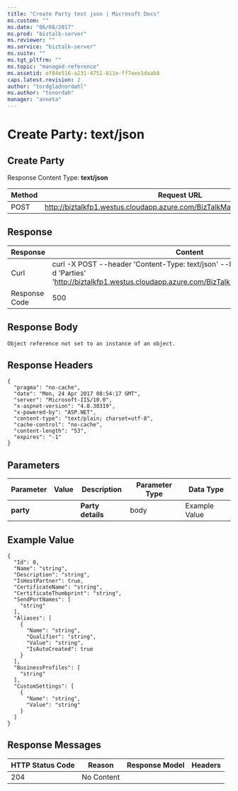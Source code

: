 ```yaml
---
title: "Create Party text json | Microsoft Docs"
ms.custom: ""
ms.date: "06/08/2017"
ms.prod: "biztalk-server"
ms.reviewer: ""
ms.service: "biztalk-server"
ms.suite: ""
ms.tgt_pltfrm: ""
ms.topic: "managed-reference"
ms.assetid: ef84e516-a231-4751-811e-ff7eee1daab8
caps.latest.revision: 2
author: "tordgladnordahl"
ms.author: "tonordah"
manager: "anneta"
---
```

# Create Party: text/json
## Create Party

  Response Content Type: **text/json**



Method  | Request URL
------------- | -------------
POST  | http://biztalkfp1.westus.cloudapp.azure.com/BizTalkManagementService/Parties

Response
---

| Response | Content          |
| ------------- | ----------- |
| Curl | curl -X POST --header 'Content-Type: text/json' --header 'Accept: text/plain' -d 'Parties' 'http://biztalkfp1.westus.cloudapp.azure.com/BizTalkManagementService/Parties'|
| Response Code | 500|


Response Body
---
```
Object reference not set to an instance of an object.
```

Response Headers
---

```
{
  "pragma": "no-cache",
  "date": "Mon, 24 Apr 2017 08:54:17 GMT",
  "server": "Microsoft-IIS/10.0",
  "x-aspnet-version": "4.0.30319",
  "x-powered-by": "ASP.NET",
  "content-type": "text/plain; charset=utf-8",
  "cache-control": "no-cache",
  "content-length": "53",
  "expires": "-1"
}
```
Parameters
---
Parameter  | Value  | Description  | Parameter Type  | Data Type
------------- | ------------- | ------------- | ------------- | -------------
**party** | | **Party details** | body | Example Value

Example Value
---
```
{
  "Id": 0,
  "Name": "string",
  "Description": "string",
  "IsHostPartner": true,
  "CertificateName": "string",
  "CertificateThumbprint": "string",
  "SendPortNames": [
    "string"
  ],
  "Aliases": [
    {
      "Name": "string",
      "Qualifier": "string",
      "Value": "string",
      "IsAutoCreated": true
    }
  ],
  "BusinessProfiles": [
    "string"
  ],
  "CustomSettings": [
    {
      "Name": "string",
      "Value": "string"
    }
  ]
}
```

Response Messages
---

HTTP Status Code  | Reason  | Response Model  | Headers
------------- | ------------- | ------------- | -------------
204 | No Content|  |  | 
